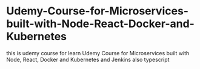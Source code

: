 # Udemy-Course-for-Microservices-built-with-Node-React-Docker-and-Kubernetes
this is udemy course for learn Udemy Course for Microservices built with Node, React, Docker and Kubernetes and Jenkins also typescript
